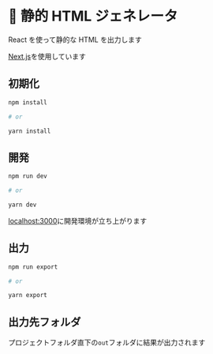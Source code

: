 # 🐘 静的 HTML ジェネレータ

React を使って静的な HTML を出力します

[Next.js](https://nextjs.org/)を使用しています

## 初期化

```bash
npm install

# or

yarn install
```

## 開発

```bash
npm run dev

# or

yarn dev
```

[localhost:3000](http://localhost:3000)に開発環境が立ち上がります

## 出力

```bash
npm run export

# or

yarn export
```

## 出力先フォルダ

プロジェクトフォルダ直下の`out`フォルダに結果が出力されます
